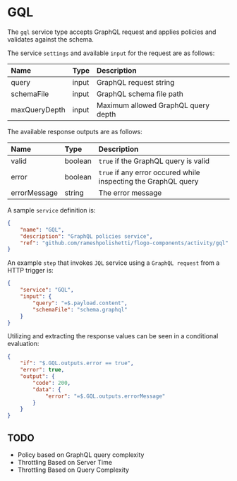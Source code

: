 # GQL

The `gql` service type accepts GraphQL request and applies policies and validates against the schema.

The service `settings` and available `input` for the request are as follows:

| Name   |  Type   | Description   |
|:-----------|:--------|:--------------|
| query | input | GraphQL request string |
| schemaFile | input | GraphQL schema file path |
| maxQueryDepth | input | Maximum allowed GraphQL query depth |

The available response outputs are as follows:

| Name   |  Type   | Description   |
|:-----------|:--------|:--------------|
| valid | boolean | `true` if the GraphQL query is valid |
| error | boolean | `true` if any error occured while inspecting the GraphQL query  |
| errorMessage | string | The error message |

A sample `service` definition is:

```json
{
    "name": "GQL",
    "description": "GraphQL policies service",
    "ref": "github.com/rameshpolishetti/flogo-components/activity/gql"
}
```

An example `step` that invokes `JQL` service using a `GraphQL request` from a HTTP trigger is:

```json
{
    "service": "GQL",
    "input": {
        "query": "=$.payload.content",
        "schemaFile": "schema.graphql"
    }
}
```

Utilizing and extracting the response values can be seen in a conditional evaluation:

```json
{
    "if": "$.GQL.outputs.error == true",
    "error": true,
    "output": {
        "code": 200,
        "data": {
            "error": "=$.GQL.outputs.errorMessage"
        }
    }
}
```
## TODO
* Policy based on GraphQL query complexity
* Throttling Based on Server Time
* Throttling Based on Query Complexity
